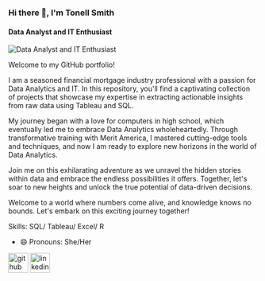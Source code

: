 ### Hi there 👋, I'm  Tonell Smith 
#### Data Analyst and IT Enthusiast
![Data Analyst and IT Enthusiast](https://img.freepik.com/free-vector/electronic-device-measuring-number-passageway-people_335657-2465.jpg?w=2000)

Welcome to my GitHub portfolio!

I am a seasoned financial mortgage industry professional with a passion for Data Analytics and IT. In this repository, you'll find a captivating collection of projects that showcase my expertise in extracting actionable insights from raw data using Tableau and SQL.

My journey began with a love for computers in high school, which eventually led me to embrace Data Analytics wholeheartedly. Through transformative training with Merit America, I mastered cutting-edge tools and techniques, and now I am ready to explore new horizons in the world of Data Analytics.

Join me on this exhilarating adventure as we unravel the hidden stories within data and embrace the endless possibilities it offers. Together, let's soar to new heights and unlock the true potential of data-driven decisions.




Welcome to a world where numbers come alive, and knowledge knows no bounds. Let's embark on this exciting journey together!

Skills: SQL/ Tableau/ Excel/ R

- 😄 Pronouns: She/Her 


[<img src='https://cdn.jsdelivr.net/npm/simple-icons@3.0.1/icons/github.svg' alt='github' height='40'>](https://github.com/Tonell)  [<img src='https://cdn.jsdelivr.net/npm/simple-icons@3.0.1/icons/linkedin.svg' alt='linkedin' height='40'>](https://www.linkedin.com/in/www.linkedin.com/in/tonell-smith/)  



